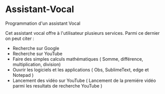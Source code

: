 # Assistant-Vocal
Programmation d'un assistant Vocal 

Cet assistant vocal offre à l'utilisateur plusieurs services.
Parmi ce dernier on peut citer :
- Recherche sur Google
- Recherche sur YouTube
- Faire des simples calculs mathématiques ( Somme, différence, multiplication, division)
- Ouvrir les logiciels et les applications ( Obs, SublimeText, edge et Notepad )
- Lancement des vidéo sur YouTube ( Lancement de la premiére vidéo parmi les resultats de recherche YouTube )
